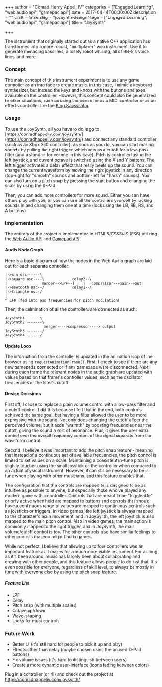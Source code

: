 +++
author = "Conrad Henry Appel, IV"
categories = ["Engaged Learning", "web audio api", "gamepad api"]
date = 2017-04-14T00:00:00Z
description = ""
draft = false
slug = "joysynth-design"
tags = ["Engaged Learning", "web audio api", "gamepad api"]
title = "JoySynth"

+++

The instrument that originally started out as a native C++ application has transformed into a more robust, "multiplayer" web instrument. Use it to generate menacing basslines, a lonely robot whining, all of BB-8's voice lines, and more.

### Concept

The main concept of this instrument experiment is to use any game controller as an interface to create music. In this case, I mimic a keyboard synthesizer, but instead the keys and knobs with the buttons and axes available on the controller. However, this concept could also be generalized to other situations, such as using the controller as a MIDI controller or as an effects controller like the [Korg Kaossilator](http://www.korg.com/us/products/dj/kaossilator2/). 

### Usage

To use the JoySynth, all you have to do is go to [https://conradhappeliv.com/joysynth/](https://conradhappeliv.com/joysynth/) and connect any standard controller (such as an Xbox 360 controller). As soon as you do, you can start making sounds by pulling the right trigger, which acts as a cutoff for a low-pass filter (and a stand-in for volume in this case). Pitch is controlled using the left joystick, and current octave is switched using the X and Y buttons. The left trigger activates a delay effect that really beefs up the sound. You can change the current waveform by moving the right joystick in any direction (top-right for "smooth" sounds and bottom-left for "harsh" sounds). You can also turn on a pitch snap by pressing the start button and changing the scale by using the D-Pad.

Then, you can add more controllers for more sound. Either you can have others play with you, or you can use all the controllers yourself by locking sounds in and changing them one at a time (lock using the LB, RB, RS, and A buttons)

### Implementation

The entirety of the project is implemented in HTML5/CSS3/JS (ES6) utilizing the [Web Audio API](https://developer.mozilla.org/en-US/docs/Web/API/Web_Audio_API) and [Gamepad API](https://developer.mozilla.org/en-US/docs/Web/API/Gamepad_API/Using_the_Gamepad_API).

#### Audio Node Graph

Here is a basic diagram of how the nodes in the Web Audio graph are laid out for each separate controller:

    |->sin osc------\
    |->square osc----\             delay2--\ 
    |                merger-->LPF--|    |   compressor-->gain-->out
    |->sawtooth osc--/             delay1--/
    |->triangle osc-/
    |
    ^ LFO (fed into osc frequencies for pitch modulation)

Then, the culmination of all the controllers are connected as such:

    JoySynth1 ------\
    JoySynth2 -------\
                      merger---->compressor----> output
    JoySynth3 -------/
    JoySynth4 ------/

#### Update Loop

The information from the controller is updated in the animation loop of the browser using `requestAnimationFrame()`. First, I check to see if there are any new gamepads connected or if any gamepads were disconnected. Next, during each frame the relevant nodes in the audio graph are updated with values based on that frame's controller values, such as the oscillator frequencies or the filter's cutoff. 

#### Design Decisions

First off, I chose to replace a plain volume control with a low-pass filter and a cutoff control. I did this because I felt that in the end, both controls achieved the same goal, but having a filter allowed the user to be more expressive with the sound. Not only does changing the cutoff affect the perceived volume, but it adds "warmth" by boosting frequencies near the cutoff, giving the sound a sort of resonance. Plus, it gives the user extra control over the overall frequency content of the signal separate from the waveform control.

Second, I believe it was important to add the pitch snap feature - meaning that instead of a continuous set of available frequencies, the pitch control is limited to set values on a scale. Maintaining a consistent in-tune pitch is slightly tougher using the small joystick on the controller when compared to an actual physical instrument. However, it can still be necessary to be in tune when playing with other musicians, and this feature enables that.

The configuration that the controls are mapped to is designed to be as intuitive as possible to anyone, but especially those who've played any modern game with a controller. Controls that are meant to be "toggleable" or only active when held are mapped to buttons and controls that should have a continuous range of values are mapped to continuous controls such as joysticks or triggers. In video games, the left joystick is always mapped to the character's main movement, and in JoySynth, the left joystick is also mapped to the main pitch control. Also in video games, the main action is commonly mapped to the right trigger, and in JoySynth, the main volume/cutoff control is too. The other controls also have similar feelings to other controls that you might find in games.

While not perfect, I believe that allowing up to four controllers was an important feature as it makes for a much more viable instrument. For as long as it's been around, music has largely been about collaborating and creating with other people, and this feature allows people to do just that. It's even possible for everyone, regardless of skill level, to always be mostly in tune with everyone else by using the pitch snap feature.

##### Feature List

* LPF
* Delay
* Pitch snap (with multiple scales)
* Octave up/down
* Wave-shaping
* Locks for most controls

### Future Work

* Better UI (it's still hard for people to pick it up and play)
* Effects other than delay (maybe chosen using the unused D-Pad buttons)
* Fix volume issues (it's hard to distinguish between users)
* Create a more dynamic user-interface (icons fading between colors)

Plug in a controller (or 4!) and check out the project at https://conradhappeliv.com/joysynth/